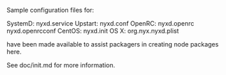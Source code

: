 Sample configuration files for:

SystemD: nyxd.service
Upstart: nyxd.conf
OpenRC:  nyxd.openrc
         nyxd.openrcconf
CentOS:  nyxd.init
OS X:    org.nyx.nyxd.plist

have been made available to assist packagers in creating node packages here.

See doc/init.md for more information.
